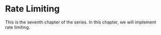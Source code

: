 # Rate Limiting
This is the seventh chapter of the series. In this chapter, we will implement rate limiting.
